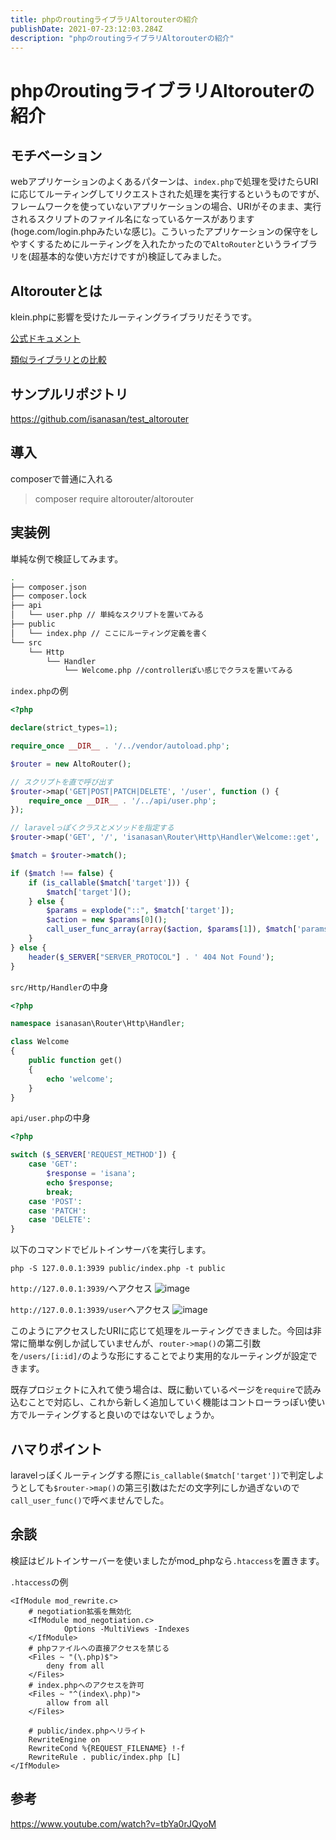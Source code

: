 ```yaml
---
title: phpのroutingライブラリAltorouterの紹介
publishDate: 2021-07-23:12:03.284Z
description: "phpのroutingライブラリAltorouterの紹介"
---
```

# phpのroutingライブラリAltorouterの紹介
## モチベーション
webアプリケーションのよくあるパターンは、`index.php`で処理を受けたらURIに応じてルーティングしてリクエストされた処理を実行するというものですが、フレームワークを使っていないアプリケーションの場合、URIがそのまま、実行されるスクリプトのファイル名になっているケースがあります(hoge.com/login.phpみたいな感じ)。こういったアプリケーションの保守をしやすくするためにルーティングを入れたかったので`AltoRouter`というライブラリを(超基本的な使い方だけですが)検証してみました。

## Altorouterとは
klein.phpに影響を受けたルーティングライブラリだそうです。

[公式ドキュメント](http://altorouter.com/)

[類似ライブラリとの比較](https://php.libhunt.com/compare-fastroute-vs-altorouter)

## サンプルリポジトリ
https://github.com/isanasan/test_altorouter

## 導入
composerで普通に入れる

>composer require altorouter/altorouter

## 実装例
単純な例で検証してみます。

```bash
.
├── composer.json
├── composer.lock
├── api
│   └── user.php // 単純なスクリプトを置いてみる
├── public
│   └── index.php // ここにルーティング定義を書く
└── src
    └── Http
        └── Handler
            └── Welcome.php //controllerぽい感じでクラスを置いてみる
```

`index.php`の例
```php
<?php

declare(strict_types=1);

require_once __DIR__ . '/../vendor/autoload.php';

$router = new AltoRouter();

// スクリプトを直で呼び出す
$router->map('GET|POST|PATCH|DELETE', '/user', function () {
    require_once __DIR__ . '/../api/user.php';
});

// laravelっぽくクラスとメソッドを指定する
$router->map('GET', '/', 'isanasan\Router\Http\Handler\Welcome::get', 'welcome');

$match = $router->match();

if ($match !== false) {
    if (is_callable($match['target'])) {
        $match['target']();
    } else {
        $params = explode("::", $match['target']);
        $action = new $params[0]();
        call_user_func_array(array($action, $params[1]), $match['params']);
    }
} else {
    header($_SERVER["SERVER_PROTOCOL"] . ' 404 Not Found');
}

```

`src/Http/Handler`の中身
```php
<?php

namespace isanasan\Router\Http\Handler;

class Welcome
{
    public function get()
    {
        echo 'welcome';
    }
}
```

`api/user.php`の中身
```php
<?php

switch ($_SERVER['REQUEST_METHOD']) {
    case 'GET':
        $response = 'isana';
        echo $response;
        break;
    case 'POST':
    case 'PATCH':
    case 'DELETE':
}
```

以下のコマンドでビルトインサーバを実行します。

`php -S 127.0.0.1:3939 public/index.php -t public`

`http://127.0.0.1:3939/`へアクセス
![image](https://user-images.githubusercontent.com/58712884/126725951-31dac42b-a3fe-4dd2-bb58-c6b9306979a8.png)

`http://127.0.0.1:3939/user`へアクセス
![image](https://user-images.githubusercontent.com/58712884/126726042-a2b62500-5057-4324-917c-75e39a3eaa6d.png)

このようにアクセスしたURIに応じて処理をルーティングできました。今回は非常に簡単な例しか試していませんが、`router->map()`の第二引数を`/users/[i:id]/`のような形にすることでより実用的なルーティングが設定できます。

既存プロジェクトに入れて使う場合は、既に動いているページを`require`で読み込むことで対応し、これから新しく追加していく機能はコントローラっぽい使い方でルーティングすると良いのではないでしょうか。

## ハマりポイント
laravelっぽくルーティングする際に`is_callable($match['target'])`で判定しようとしても`$router->map()`の第三引数はただの文字列にしか過ぎないので`call_user_func()`で呼べませんでした。

## 余談
検証はビルトインサーバーを使いましたがmod_phpなら`.htaccess`を置きます。

`.htaccess`の例
```apacheconf
<IfModule mod_rewrite.c>
    # negotiation拡張を無効化
    <IfModule mod_negotiation.c>
            Options -MultiViews -Indexes
    </IfModule>
    # phpファイルへの直接アクセスを禁じる
    <Files ~ "(\.php)$">
        deny from all
    </Files>
    # index.phpへのアクセスを許可
    <Files ~ "^(index\.php)">
        allow from all
    </Files>

    # public/index.phpへリライト
    RewriteEngine on
    RewriteCond %{REQUEST_FILENAME} !-f
    RewriteRule . public/index.php [L]
</IfModule>

```

## 参考
https://www.youtube.com/watch?v=tbYa0rJQyoM

